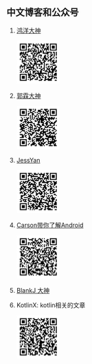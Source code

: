 ## 中文博客和公众号

1. [鸿洋大神](https://blog.csdn.net/lmj623565791)

   <img src="./公众号/鸿洋.jpeg" width="100px" height="100px" />

2. [郭霖大神](https://blog.csdn.net/guolin_blog)

   <img src="./公众号/郭霖.jpeg" width="100px" height="100px" />

3. [JessYan](https://juejin.im/user/57a9dbd9165abd0061714613)

   <img src="./公众号/JessYan.jpeg" width="100px" height="100px" />

4. [Carson带你了解Android](https://juejin.im/user/58d4d9781b69e6006ba65edc)

   <img src="./公众号/carson.jpeg" width="100px" height="100px" />

5. [BlankJ 大神](https://blankj.com/)

6. KotlinX: kotlin相关的文章

   <img src="./公众号/KotlinX.jpeg" width="100px" height="100px" />
